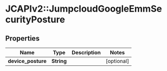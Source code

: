 # JCAPIv2::JumpcloudGoogleEmmSecurityPosture

## Properties
Name | Type | Description | Notes
------------ | ------------- | ------------- | -------------
**device_posture** | **String** |  | [optional] 

